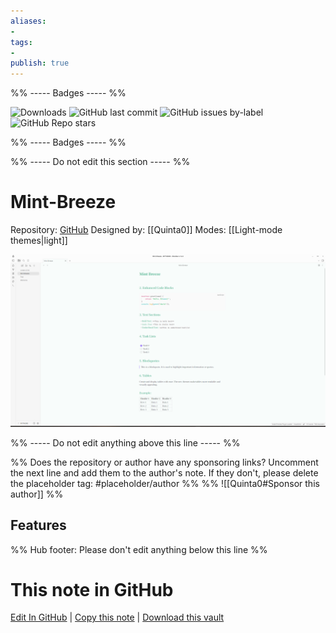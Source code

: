 ```yaml
---
aliases:
- 
tags: 
- 
publish: true
---
```


%% ----- Badges ----- %%

![Downloads](https://img.shields.io/badge/downloads-787-573E7A?style=for-the-badge&logo=)
![GitHub last commit](https://img.shields.io/github/last-commit/Quinta0/Mint-Breeze?color=573E7A&label=last%20update&logo=github&style=for-the-badge)
![GitHub issues by-label](https://img.shields.io/github/issues/Quinta0/Mint-Breeze/help%20wanted?color=573E7A&logo=github&style=for-the-badge) 
![GitHub Repo stars](https://img.shields.io/github/stars/Quinta0/Mint-Breeze?color=573E7A&logo=github&style=for-the-badge)

%% ----- Badges ----- %%

%% ----- Do not edit this section ----- %%

# Mint-Breeze

Repository: [GitHub](https://github.com/Quinta0/Mint-Breeze)
Designed by: [[Quinta0]]
Modes: [[Light-mode themes|light]]



![screenshot](https://github.com/Quinta0/Mint-Breeze/raw/HEAD/Mint-Breeze-small.png)

%% ----- Do not edit anything above this line ----- %% 

%% Does the repository or author have any sponsoring links? Uncomment the next line and add them to the author's note. If they don't, please delete the placeholder tag: #placeholder/author %%
%% ![[Quinta0#Sponsor this author]] %%


## Features



%% Hub footer: Please don't edit anything below this line %%

# This note in GitHub

<span class="git-footer">[Edit In GitHub](https://github.dev/obsidian-community/obsidian-hub/blob/main/02%20-%20Community%20Expansions/02.05%20All%20Community%20Expansions/Themes/Mint-Breeze.md "git-hub-edit-note") | [Copy this note](https://raw.githubusercontent.com/obsidian-community/obsidian-hub/main/02%20-%20Community%20Expansions/02.05%20All%20Community%20Expansions/Themes/Mint-Breeze.md "git-hub-copy-note") | [Download this vault](https://github.com/obsidian-community/obsidian-hub/archive/refs/heads/main.zip "git-hub-download-vault") </span>
